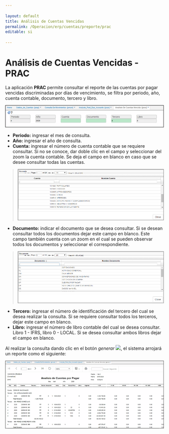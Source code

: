 ```yaml
---

layout: default
title: Análisis de Cuentas Vencidas
permalink: /Operacion/erp/cuentas/preporte/prac
editable: si

---
```




# Análisis de Cuentas Vencidas - PRAC



La aplicación **PRAC** permite consultar el reporte de las cuentas por pagar vencidas discriminadas por días de vencimiento, se filtra por periodo, año, cuenta contable, documento, tercero y libro.  


![](PRAC1.png)

* **Periodo:** ingresar el mes de consulta.  
* **Año:** ingresar el año de consulta.  
* **Cuenta:** ingresar el número de cuenta contable que se requiere consultar. Si no se conoce, dar doble clic en el campo y seleccionar del zoom la cuenta contable. Se deja el campo en blanco en caso que se desee consultar todas las cuentas.  



> ![](zoomcuenta.png)



* **Documento:** indicar el documento que se desea consultar. Si se desean consultar todos los documentos dejar este campo en blanco. Este campo también cuenta con un zoom en el cual se pueden observar todos los documentos y seleccionar el correspondiente.  



> ![](zoomdc.png)



* **Tercero:** ingresar el número de identificación del tercero del cual se desea realizar la consulta. Si se requiere consultar todos los terceros, dejar este campo en blanco.
* **Libro:** ingresar el número de libro contable del cual se desea consultar. Libro 1 - IFRS, libro 0 - LOCAL. Si se desea consultar ambos libros dejar el campo en blanco.  



Al realizar la consulta dando clic en el botón _generar_ ![](actualizar.png), el sistema arrojará un reporte como el siguiente:



![](PRAU2.png)









